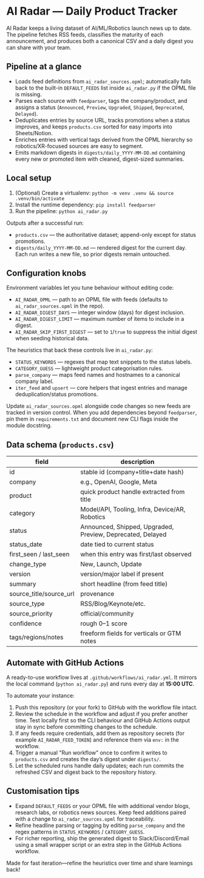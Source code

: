 # AI Radar — Daily Product Tracker

AI Radar keeps a living dataset of AI/ML/Robotics launch news up to date. The
pipeline fetches RSS feeds, classifies the maturity of each announcement, and
produces both a canonical CSV and a daily digest you can share with your team.

## Pipeline at a glance
- Loads feed definitions from `ai_radar_sources.opml`; automatically falls back
  to the built-in `DEFAULT_FEEDS` list inside `ai_radar.py` if the OPML file is
  missing.
- Parses each source with `feedparser`, tags the company/product, and assigns a
  status (`Announced`, `Preview`, `Upgraded`, `Shipped`, `Deprecated`, `Delayed`).
- Deduplicates entries by source URL, tracks promotions when a status improves,
  and keeps `products.csv` sorted for easy imports into Sheets/Notion.
- Enriches entries with vertical tags derived from the OPML hierarchy so
  robotics/XR-focused sources are easy to segment.
- Emits markdown digests in `digests/daily_YYYY-MM-DD.md` containing every new
  or promoted item with cleaned, digest-sized summaries.

## Local setup
1. (Optional) Create a virtualenv: `python -m venv .venv && source .venv/bin/activate`
2. Install the runtime dependency: `pip install feedparser`
3. Run the pipeline: `python ai_radar.py`

Outputs after a successful run:
- `products.csv` — the authoritative dataset; append-only except for status
  promotions.
- `digests/daily_YYYY-MM-DD.md` — rendered digest for the current day. Each run
  writes a new file, so prior digests remain untouched.

## Configuration knobs
Environment variables let you tune behaviour without editing code:
- `AI_RADAR_OPML` — path to an OPML file with feeds (defaults to
  `ai_radar_sources.opml` in the repo).
- `AI_RADAR_DIGEST_DAYS` — integer window (days) for digest inclusion.
- `AI_RADAR_DIGEST_LIMIT` — maximum number of items to include in a digest.
- `AI_RADAR_SKIP_FIRST_DIGEST` — set to `1`/`true` to suppress the initial digest
  when seeding historical data.

The heuristics that back these controls live in `ai_radar.py`:
- `STATUS_KEYWORDS` — regexes that map text snippets to the status labels.
- `CATEGORY_GUESS` — lightweight product categorisation rules.
- `parse_company` — maps feed names and hostnames to a canonical company label.
- `iter_feed` and `upsert` — core helpers that ingest entries and manage
  deduplication/status promotions.

Update `ai_radar_sources.opml` alongside code changes so new feeds are tracked in
version control. When you add dependencies beyond `feedparser`, pin them in
`requirements.txt` and document new CLI flags inside the module docstring.

## Data schema (`products.csv`)

| field | description |
|---|---|
| id | stable id (company+title+date hash) |
| company | e.g., OpenAI, Google, Meta |
| product | quick product handle extracted from title |
| category | Model/API, Tooling, Infra, Device/AR, Robotics |
| status | Announced, Shipped, Upgraded, Preview, Deprecated, Delayed |
| status_date | date tied to current status |
| first_seen / last_seen | when this entry was first/last observed |
| change_type | New, Launch, Update |
| version | version/major label if present |
| summary | short headline (from feed title) |
| source_title/source_url | provenance |
| source_type | RSS/Blog/Keynote/etc. |
| source_priority | official/community |
| confidence | rough 0–1 score |
| tags/regions/notes | freeform fields for verticals or GTM notes |

## Automate with GitHub Actions
A ready-to-use workflow lives at `.github/workflows/ai_radar.yml`. It mirrors the
local command (`python ai_radar.py`) and runs every day at **15:00 UTC**.

To automate your instance:
1. Push this repository (or your fork) to GitHub with the workflow file intact.
2. Review the schedule in the workflow and adjust if you prefer another time.
   Test locally first so the CLI behaviour and GitHub Actions output stay in
   sync before committing changes to the schedule.
3. If any feeds require credentials, add them as repository secrets (for
   example `AI_RADAR_FEED_TOKEN`) and reference them via `env:` in the workflow.
4. Trigger a manual "Run workflow" once to confirm it writes to `products.csv`
   and creates the day’s digest under `digests/`.
5. Let the scheduled runs handle daily updates; each run commits the refreshed
   CSV and digest back to the repository history.

## Customisation tips
- Expand `DEFAULT_FEEDS` or your OPML file with additional vendor blogs,
  research labs, or robotics news sources. Keep feed additions paired with a
  change to `ai_radar_sources.opml` for traceability.
- Refine headline parsing or tagging by editing `parse_company` and the regex
  patterns in `STATUS_KEYWORDS` / `CATEGORY_GUESS`.
- For richer reporting, ship the generated digest to Slack/Discord/Email using a
  small wrapper script or an extra step in the GitHub Actions workflow.

Made for fast iteration—refine the heuristics over time and share learnings back! 
